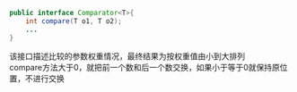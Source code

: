 ```java
public interface Comparator<T>{
    int compare(T o1, T o2);
    ...
}
```
该接口描述比较的参数权重情况，最终结果为按权重值由小到大排列  
compare方法大于0，就把前一个数和后一个数交换，如果小于等于0就保持原位置，不进行交换
